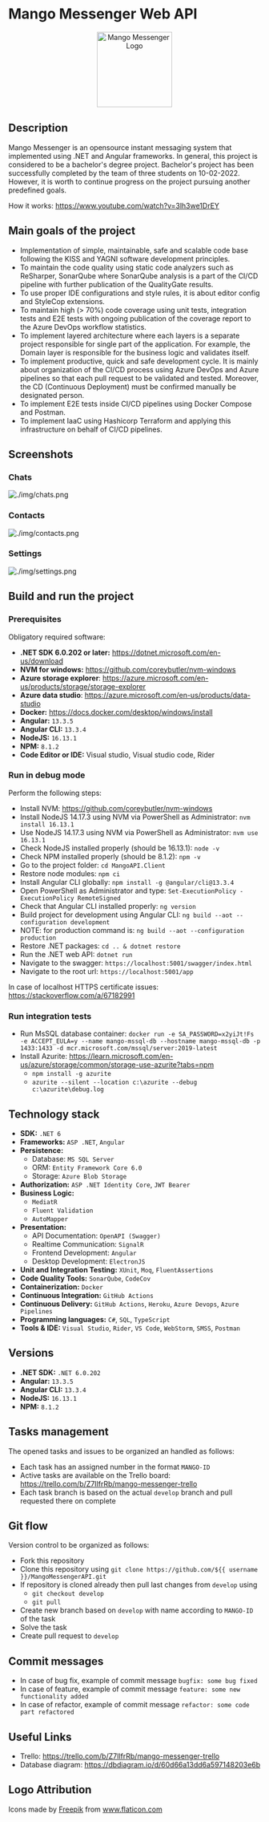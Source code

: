 # Mango Messenger Web API

<p align="center">
  <img src="./img/mango.png" width="150" height="150"  alt="Mango Messenger Logo"/>
</p>

## Description

Mango Messenger is an opensource instant messaging system that implemented using .NET and Angular frameworks.
In general, this project is considered to be a bachelor's degree project.
Bachelor's project has been successfully completed by the team of three students on 10-02-2022.
However, it is worth to continue progress on the project pursuing another predefined goals.

How it works: https://www.youtube.com/watch?v=3lh3we1DrEY

## Main goals of the project

- Implementation of simple, maintainable, safe and scalable code base following the KISS and YAGNI software development
  principles.
- To maintain the code quality using static code analyzers such as ReSharper, SonarQube where SonarQube analysis is a
  part of the CI/CD pipeline with further publication of the QualityGate results.
- To use proper IDE configurations and style rules, it is about editor config and StyleCop extensions.
- To maintain high (> 70%) code coverage using unit tests, integration tests and E2E tests with ongoing publication of
  the coverage report to the Azure DevOps workflow statistics.
- To implement layered architecture where each layers is a separate project responsible for single part of the
  application. For example, the Domain layer is responsible for the business logic and validates itself.
- To implement productive, quick and safe development cycle. It is mainly about organization of the CI/CD
  process using Azure DevOps and Azure pipelines so that each pull request to be validated and tested. Moreover, the
  CD (Continuous Deployment) must be confirmed manually be designated person.
- To implement E2E tests inside CI/CD pipelines using Docker Compose and Postman.
- To implement IaaC using Hashicorp Terraform and applying this infrastructure on behalf of CI/CD pipelines.

## Screenshots

### Chats
![./img/chats.png](./img/chats.PNG)

### Contacts
![./img/contacts.png](./img/contacts.PNG)

### Settings
![./img/settings.png](./img/settings.PNG)

## Build and run the project

### Prerequisites

Obligatory required software:

- **.NET SDK 6.0.202 or later:** https://dotnet.microsoft.com/en-us/download
- **NVM for windows:** https://github.com/coreybutler/nvm-windows
- **Azure storage explorer**: https://azure.microsoft.com/en-us/products/storage/storage-explorer
- **Azure data studio**: https://azure.microsoft.com/en-us/products/data-studio
- **Docker:** https://docs.docker.com/desktop/windows/install
- **Angular:** `13.3.5`
- **Angular CLI:** `13.3.4`
- **NodeJS:** `16.13.1`
- **NPM:** `8.1.2`
- **Code Editor or IDE:** Visual studio, Visual studio code, Rider

### Run in debug mode

Perform the following steps:

- Install NVM: https://github.com/coreybutler/nvm-windows
- Install NodeJS 14.17.3 using NVM via PowerShell as Administrator: `nvm install 16.13.1`
- Use NodeJS 14.17.3 using NVM via PowerShell as Administrator: `nvm use 16.13.1`
- Check NodeJS installed properly (should be 16.13.1): `node -v`
- Check NPM installed properly (should be 8.1.2): `npm -v`
- Go to the project folder: `cd MangoAPI.Client`
- Restore node modules: `npm ci`
- Install Angular CLI globally: `npm install -g @angular/cli@13.3.4`
- Open PowerShell as Administrator and type: `Set-ExecutionPolicy -ExecutionPolicy RemoteSigned`
- Check that Angular CLI installed properly: `ng version`
- Build project for development using Angular CLI: `ng build --aot --configuration development`
- NOTE: for production command is: `ng build --aot --configuration production`
- Restore .NET packages: `cd .. & dotnet restore`
- Run the .NET web API: `dotnet run`
- Navigate to the swagger: `https://localhost:5001/swagger/index.html`
- Navigate to the root url: `https://localhost:5001/app`

In case of localhost HTTPS certificate issues: https://stackoverflow.com/a/67182991

### Run integration tests

- Run MsSQL database
  container: `docker run -e SA_PASSWORD=x2yiJt!Fs -e ACCEPT_EULA=y --name mango-mssql-db --hostname mango-mssql-db -p 1433:1433 -d mcr.microsoft.com/mssql/server:2019-latest`
- Install Azurite: https://learn.microsoft.com/en-us/azure/storage/common/storage-use-azurite?tabs=npm
   - `npm install -g azurite`
   - `azurite --silent --location c:\azurite --debug c:\azurite\debug.log`

## Technology stack

- **SDK:** `.NET 6`
- **Frameworks:** `ASP .NET`, `Angular`
- **Persistence:**
    - Database: `MS SQL Server`
    - ORM: `Entity Framework Core 6.0`
    - Storage: `Azure Blob Storage`
- **Authorization:** `ASP .NET Identity Core`, `JWT Bearer`
- **Business Logic:**
    - `MediatR`
    - `Fluent Validation`
    - `AutoMapper`
- **Presentation:**
    - API Documentation: `OpenAPI (Swagger)`
    - Realtime Communication: `SignalR`
    - Frontend Development: `Angular`
    - Desktop Development: `ElectronJS`
- **Unit and Integration Testing:** `XUnit`, `Moq`, `FluentAssertions`
- **Code Quality Tools:** `SonarQube`, `CodeCov`
- **Containerization:** `Docker`
- **Continuous Integration:** `GitHub Actions`
- **Continuous Delivery:** `GitHub Actions`, `Heroku`, `Azure Devops`, `Azure Pipelines`
- **Programming languages:** `C#`, `SQL`, `TypeScript`
- **Tools & IDE:** `Visual Studio`, `Rider`, `VS Code`, `WebStorm`, `SMSS`, `Postman`

## Versions

- **.NET SDK:** `.NET 6.0.202`
- **Angular:** `13.3.5`
- **Angular CLI:** `13.3.4`
- **NodeJS:** `16.13.1`
- **NPM:** `8.1.2`

## Tasks management

The opened tasks and issues to be organized an handled as follows:

- Each task has an assigned number in the format `MANGO-ID`
- Active tasks are available on the Trello board: https://trello.com/b/Z7IlfrRb/mango-messenger-trello
- Each task branch is based on the actual `develop` branch and pull requested there on complete

## Git flow

Version control to be organized as follows:

- Fork this repository
- Clone this repository using `git clone https://github.com/${{ username }}/MangoMessengerAPI.git`
- If repository is cloned already then pull last changes from `develop` using
    - `git checkout develop`
    - `git pull`
- Create new branch based on `develop` with name according to `MANGO-ID` of the task
- Solve the task
- Create pull request to `develop`

## Commit messages

- In case of bug fix, example of commit message `bugfix: some bug fixed`
- In case of feature, example of commit message `feature: some new functionality added`
- In case of refactor, example of commit message `refactor: some code part refactored`

## Useful Links

- Trello: https://trello.com/b/Z7IlfrRb/mango-messenger-trello
- Database diagram: https://dbdiagram.io/d/60d66a13dd6a597148203e6b

## Logo Attribution

<div>Icons made by <a href="https://www.freepik.com" title="Freepik">Freepik</a> from <a href="https://www.flaticon.com/" title="Flaticon">www.flaticon.com</a></div>
